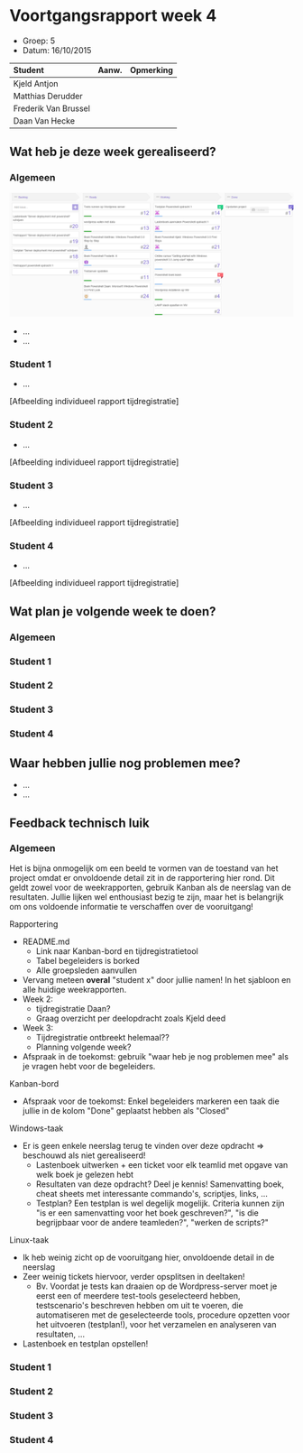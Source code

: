 # Voortgangsrapport week 4

* Groep: 5
* Datum: 16/10/2015

| Student  | Aanw. | Opmerking |
| :---     | :---  | :---      |
| Kjeld Antjon |       |           |
| Matthias Derudder |       |           |
| Frederik Van Brussel |       |           |
| Daan Van Hecke |       |           |

## Wat heb je deze week gerealiseerd?

### Algemeen

![Huboard week 4](./screenshots/huboardWeek4.png)

* ...
* ...



### Student 1

* ...

[Afbeelding individueel rapport tijdregistratie]

### Student 2

* ...

[Afbeelding individueel rapport tijdregistratie]

### Student 3

* ...

[Afbeelding individueel rapport tijdregistratie]

### Student 4

* ...

[Afbeelding individueel rapport tijdregistratie]

## Wat plan je volgende week te doen?

### Algemeen
### Student 1
### Student 2
### Student 3
### Student 4

## Waar hebben jullie nog problemen mee?

* ...
* ...

## Feedback technisch luik

### Algemeen

Het is bijna onmogelijk om een beeld te vormen van de toestand van het project omdat er onvoldoende detail zit in de rapportering hier rond. Dit geldt zowel voor de weekrapporten, gebruik Kanban als de neerslag van de resultaten. Jullie lijken wel enthousiast bezig te zijn, maar het is belangrijk om ons voldoende informatie te verschaffen over de vooruitgang!

Rapportering

* README.md
    * Link naar Kanban-bord en tijdregistratietool
    * Tabel begeleiders is borked
    * Alle groepsleden aanvullen
* Vervang meteen **overal** "student x" door jullie namen! In het sjabloon en alle huidige weekrapporten.
* Week 2:
    * tijdregistratie Daan?
    * Graag overzicht per deelopdracht zoals Kjeld deed
* Week 3:
    * Tijdregistratie ontbreekt helemaal??
    * Planning volgende week?
* Afspraak in de toekomst: gebruik "waar heb je nog problemen mee" als je vragen hebt voor de begeleiders.

Kanban-bord

* Afspraak voor de toekomst: Enkel begeleiders markeren een taak die jullie in de kolom "Done" geplaatst hebben als "Closed"

Windows-taak

* Er is geen enkele neerslag terug te vinden over deze opdracht => beschouwd als niet gerealiseerd!
    * Lastenboek uitwerken + een ticket voor elk teamlid met opgave van welk boek je gelezen hebt
    * Resultaten van deze opdracht? Deel je kennis! Samenvatting boek, cheat sheets met interessante commando's, scriptjes, links, ...
    * Testplan? Een testplan is wel degelijk mogelijk. Criteria kunnen zijn "is er een samenvatting voor het boek geschreven?", "is die begrijpbaar voor de andere teamleden?", "werken de scripts?"

Linux-taak

* Ik heb weinig zicht op de vooruitgang hier, onvoldoende detail in de neerslag
* Zeer weinig tickets hiervoor, verder opsplitsen in deeltaken!
    * Bv. Voordat je tests kan draaien op de Wordpress-server moet je eerst een of meerdere test-tools geselecteerd hebben, testscenario's beschreven hebben om uit te voeren, die automatiseren met de geselecteerde tools, procedure opzetten voor het uitvoeren (testplan!), voor het verzamelen en analyseren van resultaten, ...
* Lastenboek en testplan opstellen!

### Student 1
### Student 2
### Student 3
### Student 4

